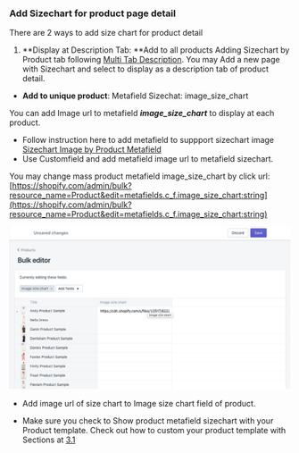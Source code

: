 ### Add Sizechart for product page detail

There are 2 ways to add size chart for product detail

1. **Display at Description Tab: **Add to all products Adding Sizechart by Product tab following [Multi Tab Description](/products/product-multi-tab-description.md). You may Add a new page with Sizechart and select to display as a description tab of product detail.

* **Add to unique product**: Metafield Sizechat: image_size_chart

You can add Image url to metafield _**image_size_chart**_
to display at each product.

* Follow instruction here to add metafield to suppport sizechart image [Sizechart Image by Product Metafield](/shopify-metafield.md)
* Use Customfield and add metafield image url to metafield sizechart.

You may change mass product metafield image_size_chart by click url: [https://shopify.com/admin/bulk?resource_name=Product&edit=metafields.c_f.image_size_chart:string](https://shopify.com/admin/bulk?resource_name=Product&edit=metafields.c_f.image_size_chart:string)

![](/assets/image-size-chart-metafield.png)
* Add image url of size chart to Image size chart field of product.

* Make sure you check to Show product metafield sizechart with your Product template. Check out how to custom your product template with Sections at [3.1](/products.md)












